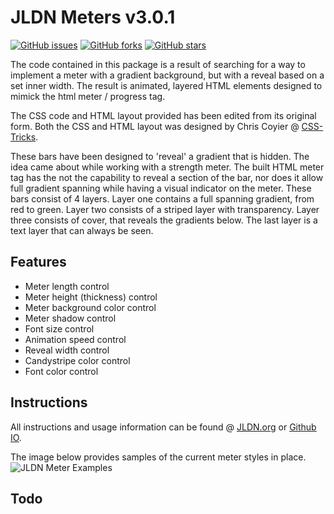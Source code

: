 # JLDN Meters v3.0.1

[![GitHub issues](https://img.shields.io/github/issues/JLDesignNetwork/JLDN-Meters?style=for-the-badge)](https://github.com/JLDesignNetwork/JLDN-Meters/issues)
[![GitHub forks](https://img.shields.io/github/forks/JLDesignNetwork/JLDN-Meters?style=for-the-badge)](https://github.com/JLDesignNetwork/JLDN-Meters/network)
[![GitHub stars](https://img.shields.io/github/stars/JLDesignNetwork/JLDN-Meters?style=for-the-badge)](https://github.com/JLDesignNetwork/JLDN-Meters/stargazers)

The code contained in this package is a result of searching for a way to implement a meter with a gradient background, but with a reveal based on a set inner width. The result is animated, layered HTML elements designed to mimick the html meter / progress tag.

The CSS code and HTML layout provided has been edited from its original form. Both the CSS and HTML layout was designed by Chris Coyier @ [CSS-Tricks](http://css-tricks.com).

These bars have been designed to 'reveal' a gradient that is hidden. The idea came about while working with a strength meter. The built HTML meter tag has the not the capability to reveal a section of the bar, nor does it allow full gradient spanning while having a visual indicator on the meter. These bars consist of 4 layers. Layer one contains a full spanning gradient, from red to green. Layer two consists of a striped layer with transparency. Layer three consists of cover, that reveals the gradients below. The last layer is a text layer that can always be seen.

## Features

- Meter length control
- Meter height (thickness) control
- Meter background color control
- Meter shadow control
- Font size control
- Animation speed control
- Reveal width control
- Candystripe color control
- Font color control

## Instructions

All instructions and usage information can be found @ [JLDN.org](https://www.repo.jldn.org/JLDN-Meters/) or [Github IO](https://jldesignnetwork.github.io/JLDN-Meters/).

The image below provides samples of the current meter styles in place.
![JLDN Meter Examples](https://www.repo.jldn.org/JLDN-Meters/animatedbars-sample.png)

## Todo
